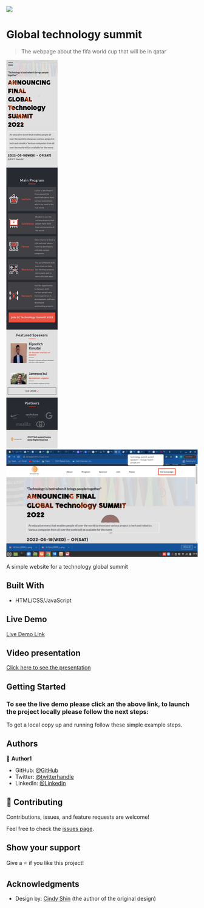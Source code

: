 ![](https://img.shields.io/badge/Microverse-blueviolet)

# Global technology summit

> The webpage about the fifa world cup that will be in qatar

![screenshot](all.png)
![screenshot](screenshot.png)


A simple website for a technology global summit
## Built With

- HTML/CSS/JavaScript

## Live Demo

[Live Demo Link]()

## Video presentation

[Click here to see the presentation]()


## Getting Started

### To see the live demo please click an the above link, to launch the project locally please follow the next steps:

To get a local copy up and running follow these simple example steps.

## Authors

👤 **Author1**

- GitHub: [@GitHub](https://github.com/Kimutai01)
- Twitter: [@twitterhandle](https://twitter.com/twitterhandle)
- LinkedIn: [@LinkedIn](https://www.linkedin.com/in/kimutai-kiprotich-1b5045216/)


## 🤝 Contributing

Contributions, issues, and feature requests are welcome!

Feel free to check the [issues page](../../issues/).

## Show your support

Give a ⭐️ if you like this project!

## Acknowledgments

- Design by: [Cindy Shin](https://www.behance.net/adagio07) (the author of the original design)